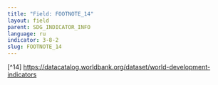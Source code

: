 ```yaml
---
title: "Field: FOOTNOTE_14"
layout: field
parent: SDG_INDICATOR_INFO
language: ru
indicator: 3-8-2
slug: FOOTNOTE_14
---
```

[^14] https://datacatalog.worldbank.org/dataset/world-development-indicators